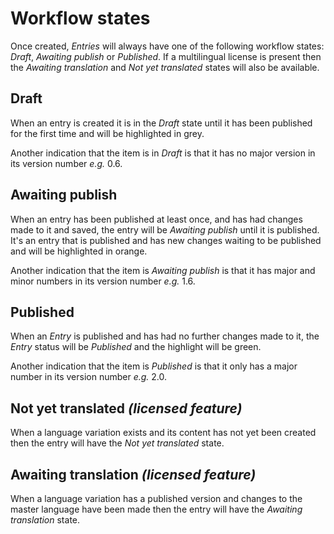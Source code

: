 # Workflow states
Once created, *Entries* will always have one of the following workflow states: *Draft*, *Awaiting publish* or *Published*. If a multilingual license is present then the *Awaiting translation* and *Not yet translated* states will also be available.

## Draft
When an entry is created it is in the *Draft* state until it has been published for the first time and will be highlighted in grey.

Another indication that the item is in *Draft* is that it has no major version in its version number *e.g.* 0.6.

## Awaiting publish
When an entry has been published at least once, and has had changes made to it and saved, the entry will be *Awaiting publish* until it is published. It's an entry that is published and has new changes waiting to be published and will be highlighted in orange.

Another indication that the item is *Awaiting publish* is that it has major and minor numbers in its version number *e.g.* 1.6.

## Published
When an *Entry* is published and has had no further changes made to it, the *Entry* status will be *Published* and the highlight will be green.

Another indication that the item is *Published* is that it only has a major number in its version number *e.g.* 2.0.

## Not yet translated *(licensed feature)*
When a language variation exists and its content has not yet been created then the entry will have the *Not yet translated* state.

## Awaiting translation *(licensed feature)*
When a language variation has a published version and changes to the master language have been made then the entry will have the *Awaiting translation* state.
